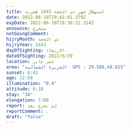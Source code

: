 ```yaml
---
title: استهلال شهر ذي الحجة 1443 هجرية
date: 2022-06-18T19:41:01.379Z
expDate: 2022-06-30T19:36:22.314Z
announce: ستخرج
notGoingComment: .
hijryMonth: ذي الحجة
hijryYear: 1443
dayOfSighting: الاربعاء
dateOfSighting: 2022/6/29
location: جسر جابر
area: "الجزيرة الشمالية  GPS : 29.508,48.015"
sunset: 6:42
age: 12:58
illumination: "0.4"
altitude: 6:18
stay: "34"
elongation: 7:08
report: لم تخرج بعد
reportComment: .
draft: "false"
---
```

